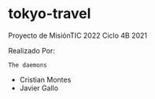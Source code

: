 
# tokyo-travel
Proyecto de MisiónTIC 2022 Ciclo 4B
2021

Realizado Por:

    The daemons

 - Cristian Montes 
 - Javier Gallo 